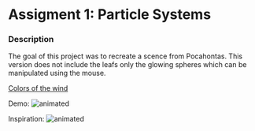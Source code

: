 # Assigment 1: Particle Systems

### Description

The goal of this project was to recreate a scence from Pocahontas. This version does not include the leafs only the glowing spheres which can be manipulated using the mouse.

[Colors of the wind](https://www.youtube.com/watch?v=HvvZ1TEQRB8)


Demo:
![animated](demo.gif)

Inspiration:
![animated](inspiration.gif)